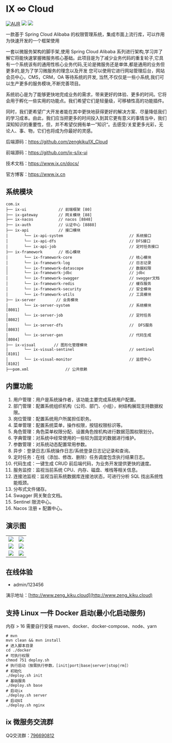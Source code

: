 # IX ∞ Cloud

[![AUR](https://img.shields.io/github/license/ix-s/ix)](https://github.com/ix-s/ix/blob/master/LICENSE)
[![](https://img.shields.io/badge/Author-zeng_kiku-orange.svg)](https://www.ix.cn)
[![](https://img.shields.io/badge/version-3.0.0-success)](https://gitee.com/ix/ix)


一款基于 Spring Cloud Alibaba 的权限管理系统，集成市面上流行库，可以作用为快速开发的一个框架使用

一套以微服务架构的脚手架,使用 Spring Cloud Alibaba 系列进行架构,学习并了解它将能快速掌握微服务核心基础。此项目是为了减少业务代码的重复轮子,它具有一个系统该有的通用性核心业务代码,无论是微服务还是单体,都是通用的业务但更多的,是为了学习微服务的理念以及开发 您可以使用它进行网站管理后台，网站会员中心，CMS，CRM，OA 等待系统的开发, 当然,不仅仅是一些小系统,我们可以生产更多的服务模块,不断完善项目。

系统初心是为了能够更快地完成业务的需求，带来更好的体验、更多的时间。它将会用于孵化一些实用的功能点。我们希望它们是轻量级，可移植性高的功能插件。

同时，我们更希望广大开发者能在其中更快地获得更好的解决方案、尽量降低我们的学习成本。由此，我们应当把更多的时间投入到其它更有意义的事情当中，我们深知知识的重要性，但，并不希望仅拥有单一”知识“。去感受/关爱更多光彩，无论人、事、物，它们也将成为你最好的灵感。

后端源码：https://github.com/zengkiku/IX_Cloud

前端源码：https://github.com/ix-s/ix-ui

技术文档：https://www.ix.cn/docs/

官方博客：https://www.ix.cn

## 系统模块

```
com.ix
├── ix-ui              // 前端框架 [80]
├── ix-gateway         // 网关模块 [88]
├── ix-nacos           // nacos [8848]
├── ix-auth            // 认证中心 [8888]
├── ix-api             // 接口模块
│       └── ix-api-system                             // 系统接口
│       └── ix-api-dfs                                // DFS接口
│       └── ix-api-job                                // 定时任务接口
├── ix-framework       // 核心模块
│       └── ix-framework-core                         // 核心模块
│       └── ix-framework-log                          // 日志记录
│       └── ix-framework-datascope                    // 数据权限
│       └── ix-framework-jdbc                         // jdbc
│       └── ix-framework-swagger                      // swagger文档
│       └── ix-framework-redis                        // 缓存服务
│       └── ix-framework-security                     // 安全模块
│       └── ix-framework-utils                        // 工具模块
├── ix-server         // 业务模块
│       └── ix-server-system                          // 系统模块 [8081]
│       └── ix-server-job                             // 定时任务 [8082]
│       └── ix-server-dfs                             //  DFS服务 [8083]
│       └── ix-server-gen                             // 代码生成 [8084]
├── ix-visual        // 图形化管理模块
|       └── ix-visual-sentinel                        // sentinel [8101]
│       └── ix-visual-monitor                         // 监控中心 [8102]
├──pom.xml                // 公共依赖
```

## 内置功能

1. 用户管理：用户是系统操作者，该功能主要完成系统用户配置。
2. 部门管理：配置系统组织机构（公司、部门、小组），树结构展现支持数据权限。
3. 岗位管理：配置系统用户所属担任职务。
4. 菜单管理：配置系统菜单，操作权限，按钮权限标识等。
5. 角色管理：角色菜单权限分配、设置角色按机构进行数据范围权限划分。
6. 字典管理：对系统中经常使用的一些较为固定的数据进行维护。
7. 参数管理：对系统动态配置常用参数。
8. 异步：登录日志/系统操作日志/系统登录日志记记录和查询。
9. 定时任务：在线（添加、修改、删除）任务调度包含执行结果日志。
10. 代码生成：一键生成 CRUD 前后端代码，为业务开发提供更快的速度。
11. 服务监控：监视当前系统 CPU、内存、磁盘、堆栈等相关信息。
12. 连接池监视：监视当前系统数据库连接池状态，可进行分析 SQL 找出系统性能瓶颈。
13. 分布式文件储存。
14. Swagger 网关聚合文档。
15. Sentinel 限流中心。
16. Nacos 注册 + 配置中心。

## 演示图

<table>
    <tr>
        <td><img src="https://www.ix.cn/assets/images/ix/1.png"/></td>
        <td><img src="https://www.ix.cn/assets/images/ix/2.png"/></td>
    </tr>
    <tr>
        <td><img src="https://www.ix.cn/assets/images/ix/3.png"/></td>
        <td><img src="https://www.ix.cn/assets/images/ix/4.png"/></td>
    </tr>
    <tr>
        <td><img src="https://www.ix.cn/assets/images/ix/5.png"/></td>
        <td><img src="https://www.ix.cn/assets/images/ix/6.png"/></td>
    </tr>
</table>

## 在线体验

- admin/123456

演示地址：[http://www.zeng_kiku.cloud](http://www.zeng_kiku.cloud)

## 支持 Linux 一件 Docker 启动(最小化启动服务)

内存 > 16 需要自行安装 maven、docker、docker-compose、node、yarn

```shell
# mvn
mvn clean && mvn install
# 进入脚本目录
cd ./docker
# 可执行权限
chmod 751 deploy.sh
# 执行启动（按需执行参数，[init|port|base|server|stop|rm]）
# 初始化
./deploy.sh init
# 基础服务
./deploy.sh base
# 启动ix
./deploy.sh server
# 启动UI
./deploy.sh nginx
```

## ix 微服务交流群

QQ交流群：<a href="https://jq.qq.com/?_wv=1027&k=f3FjlqMu" target='_blank' rel='noreferrer'>796690812</a>
